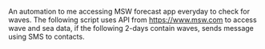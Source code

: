 An automation to me accessing MSW forecast app everyday to check for waves. The following script uses API from https://www.msw.com to access wave and sea data, if the following 2-days contain waves, sends message using SMS to contacts.
